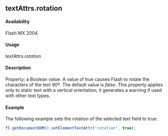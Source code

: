 ## textAttrs.rotation

#### Availability

Flash MX 2004.

#### Usage

*textAttrs.rotation*

#### Description

Property; a Boolean value. A value of true causes Flash to rotate the characters of the text 90º. The default value is *false*. This property applies only to static text with a vertical orientation; it generates a warning if used with other text types.

#### Example

The following example sets the rotation of the selected text field to true: 

```javascript
fl.getDocumentDOM().setElementTextAttr("rotation", true);

```